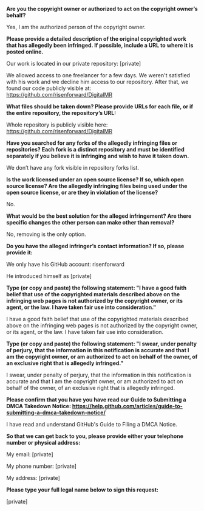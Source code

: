 **Are you the copyright owner or authorized to act on the copyright owner’s behalf?**



Yes, I am the authorized person of the copyright owner.



**Please provide a detailed description of the original copyrighted work that has allegedly been infringed. If possible, include a URL to where it is posted online.**



Our work is located in our private repository: [private]

We allowed access to one freelancer for a few days. We weren't satisfied with his work and we decline him access to our repository. After that, we found our code publicly visible at: https://github.com/risenforward/DigitalMR



**What files should be taken down? Please provide URLs for each file, or if the entire repository, the repository’s URL:**



Whole repository is publicly visible here: https://github.com/risenforward/DigitalMR



**Have you searched for any forks of the allegedly infringing files or repositories? Each fork is a distinct repository and must be identified separately if you believe it is infringing and wish to have it taken down.**



We don’t have any fork visible in repository forks list.



**Is the work licensed under an open source license? If so, which open source license? Are the allegedly infringing files being used under the open source license, or are they in violation of the license?**



No.



**What would be the best solution for the alleged infringement? Are there specific changes the other person can make other than removal?**



No, removing is the only option.



**Do you have the alleged infringer’s contact information? If so, please provide it:**



We only have his GitHub account: risenforward

He introduced himself as [private]  



**Type (or copy and paste) the following statement: "I have a good faith belief that use of the copyrighted materials described above on the infringing web pages is not authorized by the copyright owner, or its agent, or the law. I have taken fair use into consideration."**



I have a good faith belief that use of the copyrighted materials described above on the infringing web pages is not authorized by the copyright owner, or its agent, or the law. I have taken fair use into consideration.



**Type (or copy and paste) the following statement: "I swear, under penalty of perjury, that the information in this notification is accurate and that I am the copyright owner, or am authorized to act on behalf of the owner, of an exclusive right that is allegedly infringed."**



I swear, under penalty of perjury, that the information in this notification is accurate and that I am the copyright owner, or am authorized to act on behalf of the owner, of an exclusive right that is allegedly infringed.



**Please confirm that you have you have read our Guide to Submitting a DMCA Takedown Notice: https://help.github.com/articles/guide-to-submitting-a-dmca-takedown-notice/**



I have read and understand GitHub's Guide to Filing a DMCA Notice.



**So that we can get back to you, please provide either your telephone number or physical address:**



My email: [private]

My phone number: [private]

My address: [private]



**Please type your full legal name below to sign this request:**



[private]
